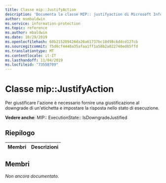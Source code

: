```yaml
---
title: Classe mip::JustifyAction
description: 'Documenta la classe MIP:: justifyaction di Microsoft Information Protection (MIP) SDK.'
author: msmbaldwin
ms.service: information-protection
ms.topic: reference
ms.author: mbaldwin
ms.date: 10/29/2019
ms.openlocfilehash: 60b215289426da20a61737bc18d98c6ddcd127cb
ms.sourcegitcommit: f5d8cf4440a35afaa1ff1a58b2a022740ed85ffd
ms.translationtype: MT
ms.contentlocale: it-IT
ms.lasthandoff: 11/04/2019
ms.locfileid: "73558709"
---
```

# <a name="class-mipjustifyaction"></a>Classe mip::JustifyAction 
Per giustificare l'azione è necessario fornire una giustificazione al downgrade di un'etichetta e impostare la risposta nello stato di esecuzione.
  
**Vedere anche**: MIP:: ExecutionState:: IsDowngradeJustified
  
## <a name="summary"></a>Riepilogo
 Membri                        | Descrizioni                                
--------------------------------|---------------------------------------------
  
## <a name="members"></a>Membri
_Non ancora documentato._
